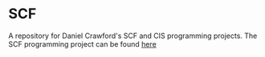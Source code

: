 # SCF
A repository for Daniel Crawford's SCF and CIS programming projects.
The SCF programming project can be found [here](https://github.com/CrawfordGroup/ProgrammingProjects/tree/master/Project%2303)
